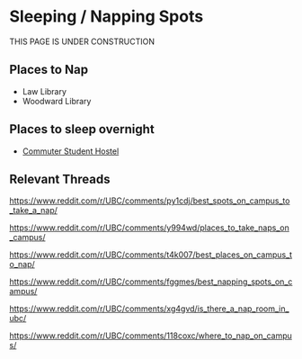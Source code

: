 # Sleeping / Napping Spots

THIS PAGE IS UNDER CONSTRUCTION

## Places to Nap

* Law Library
* Woodward Library



## Places to sleep overnight

- [Commuter Student Hostel](https://vancouver.housing.ubc.ca/other-housing/commuter-student-hostel/)


## Relevant Threads

https://www.reddit.com/r/UBC/comments/py1cdj/best_spots_on_campus_to_take_a_nap/

https://www.reddit.com/r/UBC/comments/y994wd/places_to_take_naps_on_campus/

https://www.reddit.com/r/UBC/comments/t4k007/best_places_on_campus_to_nap/

https://www.reddit.com/r/UBC/comments/fggmes/best_napping_spots_on_campus/

https://www.reddit.com/r/UBC/comments/xg4gvd/is_there_a_nap_room_in_ubc/

https://www.reddit.com/r/UBC/comments/118coxc/where_to_nap_on_campus/